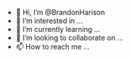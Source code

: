 - 👋 Hi, I’m @BrandonHarison
- 👀 I’m interested in ...
- 🌱 I’m currently learning ...
- 💞️ I’m looking to collaborate on ...
- 📫 How to reach me ...

<!---
BrandonHarison/BrandonHarison is a ✨ special ✨ repository because its `README.md` (this file) appears on your GitHub profile.
You can click the Preview link to take a look at your changes.
--->
